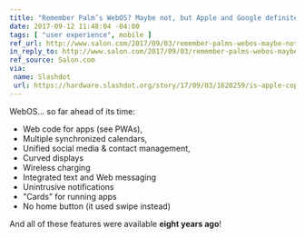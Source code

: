 ```yaml
---
title: "Remember Palm’s WebOS? Maybe not, but Apple and Google definitely do"
date: 2017-09-12 11:48:04 -04:00
tags: [ "user experience", mobile ]
ref_url: http://www.salon.com/2017/09/03/remember-palms-webos-maybe-not-but-apple-and-google-definitely-do/
in_reply_to: http://www.salon.com/2017/09/03/remember-palms-webos-maybe-not-but-apple-and-google-definitely-do/
ref_source: Salon.com
via:
 name: Slashdot
 url: https://hardware.slashdot.org/story/17/09/03/1620259/is-apple-copying-palms-webos
---
```


WebOS… so far ahead of its time:

* Web code for apps (see PWAs),
* Multiple synchronized calendars,
* Unified social media & contact management,
* Curved displays
* Wireless charging
* Integrated text and Web messaging
* Unintrusive notifications
* "Cards" for running apps
* No home button (it used swipe instead)

And all of these features were available **eight years ago**!